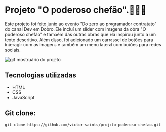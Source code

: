 # Projeto "O poderoso chefão".🤵🏻‍♂️

 Este projeto foi feito junto ao evento "Do zero ao programador contratato" do canal Dev em Dobro. Ele incluí um slider com imagens da obra "O poderoso chefão" e também das outras obras que ela inspirou junto a um texto descritivo. Além disso, foi adicionado um carrossel de botões para interagir com as imagens e também um menu lateral com botões para redes sociais.

<img src="./Projeto O poderoso chefão.gif" alt= "gif mostruário do projeto">

## Tecnologias utilizadas

- HTML
- CSS 
- JavaScript

## Git clone:
```
git clone https://github.com/victor-saints/projeto-poderoso-chefao.git
```
